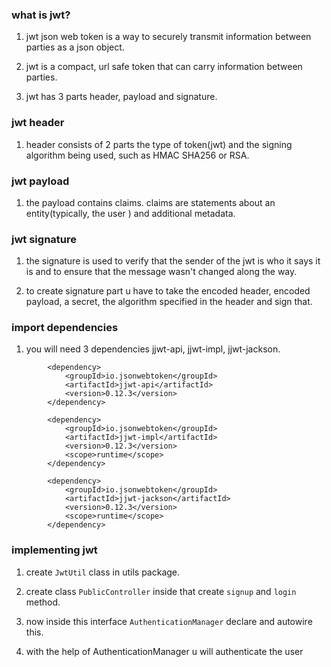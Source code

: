 ### what is jwt?

1. jwt json web token is a way to securely transmit information between parties as a json object.

2. jwt is a compact, url safe token that can carry information between parties. 

3. jwt has 3 parts header, payload and signature.

### jwt header
1. header consists of 2 parts the type of token(jwt) and the signing algorithm being used, such as HMAC SHA256 or RSA.

### jwt payload
1. the payload contains claims. claims are statements about an entity(typically, the user ) and additional metadata.

### jwt signature
1. the signature is used to verify that the sender of the jwt is who it says it is and to ensure that the message wasn't changed along the way.

2. to create signature part u have to take the encoded header, encoded payload, a secret, the algorithm specified in the header and sign that.

### import dependencies

1. you will need 3 dependencies jjwt-api, jjwt-impl, jjwt-jackson.

```
		<dependency>
			<groupId>io.jsonwebtoken</groupId>
			<artifactId>jjwt-api</artifactId>
			<version>0.12.3</version>
		</dependency>
		
		<dependency>
			<groupId>io.jsonwebtoken</groupId>
			<artifactId>jjwt-impl</artifactId>
			<version>0.12.3</version>
			<scope>runtime</scope>
		</dependency>
		
		<dependency>
			<groupId>io.jsonwebtoken</groupId>
			<artifactId>jjwt-jackson</artifactId>
			<version>0.12.3</version>
			<scope>runtime</scope>
		</dependency>
```
### implementing jwt

1. create `JwtUtil` class in utils package.
2. create class `PublicController` inside that create `signup` and `login` method.
3. now inside this interface `AuthenticationManager` declare and autowire this.

4. with the help of AuthenticationManager u will authenticate the user 